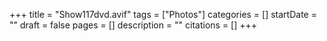 +++
title = "Show117dvd.avif"
tags = ["Photos"]
categories = []
startDate = ""
draft = false
pages = []
description = ""
citations = []
+++
